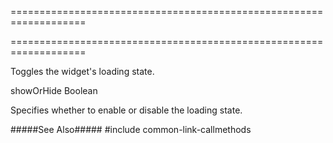 ===================================================================
<!--hidden--><!--/hidden-->
===================================================================

<!--shortDescription-->
Toggles the widget's loading state.
<!--/shortDescription-->

<!--paramName1-->showOrHide<!--/paramName1-->
<!--paramType1-->Boolean<!--/paramType1-->
<!--paramDescription1-->
Specifies whether to enable or disable the loading state.
<!--/paramDescription1-->

<!--fullDescription-->
#####See Also#####
#include common-link-callmethods
<!--/fullDescription-->